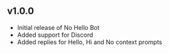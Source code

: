 ## v1.0.0

- Initial release of No Hello Bot
- Added support for Discord
- Added replies for Hello, Hi and No context prompts